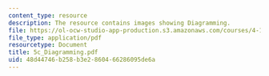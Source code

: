 ```yaml
---
content_type: resource
description: The resource contains images showing Diagramming.
file: https://ol-ocw-studio-app-production.s3.amazonaws.com/courses/4-101-experiencing-architecture-studio-spring-2003/48d44746b258b3e2860466286095de6a_5c_Diagramming.pdf
file_type: application/pdf
resourcetype: Document
title: 5c_Diagramming.pdf
uid: 48d44746-b258-b3e2-8604-66286095de6a
---
```

